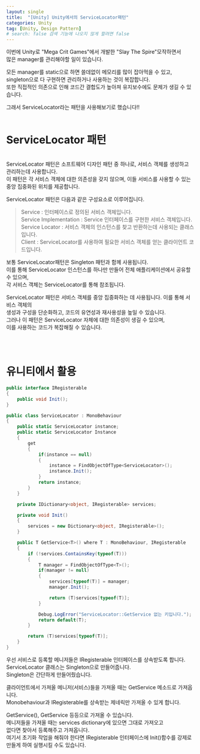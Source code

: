 ```yaml
---
layout: single
title:  "[Unity] Unity에서의 ServiceLocator패턴"
categories: Unity
tag: [Unity, Design Pattern]
# search: false 검색 기능에 나오지 않게 할려면 false
---
```


이번에 Unity로 "Mega Crit Games"에서 개발한 "Slay The Spire"모작하면서 <br>
많은 manager를 관리해야할 일이 있습니다. <br>

모든 manager를 static으로 하면 쓸데없이 메모리를 많이 잡아먹을 수 있고, <br>
singleton으로 다 구현하면 관리하거나 사용하는 것이 복잡합니다. <br>
또한 직접적인 의존으로 인해 코드간 결합도가 높아져 유지보수에도 문제가 생길 수 있습니다. <br>

그래서 ServiceLocator라는 패턴을 사용해보기로 했습니다!! <br><br>

# ServiceLocator 패턴
<br>
ServiceLocator 패턴은 소프트웨어 디자인 패턴 중 하나로, 서비스 객체를 생성하고 관리하는데 사용합니다. <br>
이 패턴은 각 서비스 객체에 대한 의존성을 갖지 않으며, 이들 서비스를 사용할 수 있는 중앙 집중화된 위치를 제공합니다. <br>


ServiceLocator 패턴은 다음과 같은 구성요소로 이루어집니다. <br>
> Service : 인터페이스로 정의된 서비스 객체입니다. <br>
> Service Implementation : Service 인터페이스를 구현한 서비스 객체입니다. <br>
> Service Locator : 서비스 객체의 인스턴스를 찾고 반환하는데 사용되는 클래스입니다. <br>
> Client : ServiceLocator를 사용하여 필요한 서비스 객체를 얻는 클라이언트 코드입니다. <br>


보통 ServiceLocator패턴은 Singleton 패턴과 함께 사용됩니다. <br>
이를 통해 ServiceLocator 인스턴스를 하나만 만들어 전체 애플리케이션에서 공유할 수 있으며, <br>
각 서비스 객체는 ServiceLocator를 통해 참조됩니다. <br>


ServiceLocator 패턴은 서비스 객체를 중앙 집중화하는 데 사용됩니다. 이를 통해 서비스 객체의 <br>
생성과 구성을 단순화하고, 코드의 유연성과 재사용성을 높일 수 있습니다. <br>
그러나 이 패턴은 ServiceLocator 자체에 대한 의존성이 생길 수 있으며, <br>
이를 사용하는 코드가 복잡해질 수 있습니다. <br>

<br><br>

# 유니티에서 활용



``` c#
public interface IRegisterable
{
    public void Init();
}

public class ServiceLocator : MonoBehaviour
{
    public static ServiceLocator instance;
    public static ServiceLocator Instance
    {
        get
        {
            if(instance == null)
            {
                instance = FindObjectOfType<ServiceLocator>();
                instance.Init();
            }
            return instance;
        }
    }

    private IDictionary<object, IRegisterable> services;

    private void Init()
    {
        services = new Dictionary<object, IRegisterable>();
    }

    public T GetService<T>() where T : MonoBehaviour, IRegisterable
    {
        if (!services.ContainsKey(typeof(T)))
        {
            T manager = FindObjectOfType<T>();
            if(manager != null)
            {
                services[typeof(T)] = manager;
                manager.Init();

                return (T)services[typeof(T)];
            }

            Debug.LogError("ServiceLocator::GetService 없는 키입니다.");
            return default(T);
        }

        return (T)services[typeof(T)];
    }
}
```

우선 서비스로 등록할 메니저들은 IRegisterable 인터페이스를 상속받도록 합니다. <br>
ServiceLocator 클래스는 Singleton으로 만들어줍니다. <br>
Singleton은 간단하게 만들어줬습니다. <br>

클라이언트에서 가져올 메니저(서비스)들을 가져올 때는 GetService 메소드로 가져옵니다. <br>
Monobehaviour과 IRegisterable를 상속받는 제네릭만 가져올 수 있게 합니다. <br>

GetService<GameManager>(), GetService<SoundManager> 등등으로 가져올 수 있습니다. <br>
메니저들을 가져올 때는 services dictionary에 있으면 그대로 가져오고 <br>
없다면 찾아서 등록해주고 가져옵니다. <br>
여기서 초기화 작업을 해줘야 한다면 IRegisterable 인터페이스에 Init()함수를 강제로 만들게 하여 실행시킬 수도 있습니다.<br>






